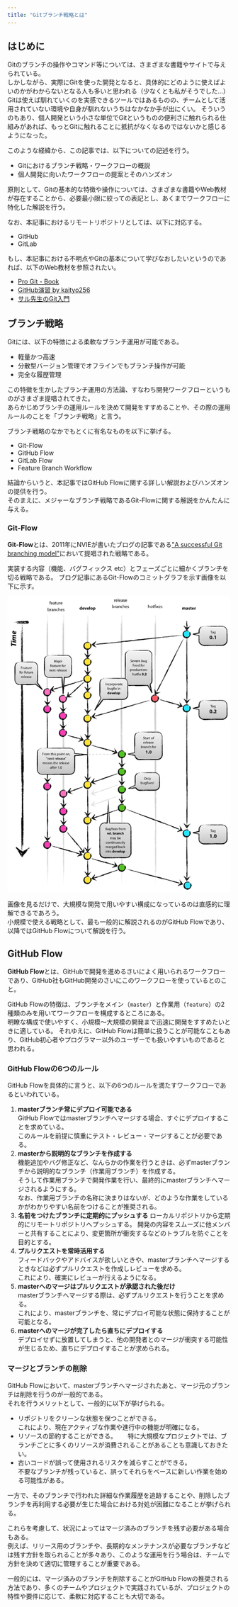 ```yaml
---
title: "Gitブランチ戦略とは"
---
```


## はじめに

Gitのブランチの操作やコマンド等については、さまざまな書籍やサイトで与えられている。  
しかしながら、実際にGitを使った開発となると、具体的にどのように使えばよいのかがわからないとなる人も多いと思われる（少なくとも私がそうでした…）  
Gitは使えば馴れていくのを実感できるツールではあるものの、チームとして活用されていない環境や自身が馴れないうちはなかなか手が出にくい。
そういうのもあり、個人開発という小さな単位でGitというものの便利さに触れられる仕組みがあれば、もっとGitに触れることに抵抗がなくなるのではないかと感じるようになった。

このような経緯から、この記事では、以下についての記述を行う。

* Gitにおけるブランチ戦略・ワークフローの概説
* 個人開発に向いたワークフローの提案とそのハンズオン

原則として、Gitの基本的な特徴や操作については、さまざまな書籍やWeb教材が存在することから、必要最小限に絞っての表記とし、あくまでワークフローに特化した解説を行う。

なお、本記事におけるリモートリポジトリとしては、以下に対応する。

* GitHub
* GitLab

もし、本記事における不明点やGitの基本について学びなおしたいというのであれば、以下のWeb教材を参照されたい。

* [Pro Git - Book](https://git-scm.com/book/ja/v2)
* [GitHub演習 by kaityo256](https://github.com/kaityo256/github?tab=readme-ov-file)
* [サル先生のGit入門](https://backlog.com/ja/git-tutorial/)


## ブランチ戦略

Gitには、以下の特徴による柔軟なブランチ運用が可能である。

* 軽量かつ高速
* 分散型バージョン管理でオフラインでもブランチ操作が可能
* 完全な履歴管理

この特徴を生かしたブランチ運用の方法論、すなわち開発ワークフローというものがさまざま提唱されてきた。  
あらかじめブランチの運用ルールを決めて開発をすすめることや、その際の運用ルールのことを「ブランチ戦略」と言う。  

ブランチ戦略のなかでもとくに有名なものを以下に挙げる。

* Git-Flow
* GitHub Flow
* GitLab Flow
* Feature Branch Workflow

結論からいうと、本記事ではGitHub Flowに関する詳しい解説およびハンズオンの提供を行う。  
そのまえに、メジャーなブランチ戦略であるGit-Flowに関する解説をかんたんに与える。


### Git-Flow

**Git-Flow**とは、2011年にNVIEが書いたブログの記事である["A successful Git branching model"](https://nvie.com/posts/a-successful-git-branching-model/)において提唱された戦略である。

実装する内容（機能、バグフィックス etc）とフェーズごとに細かくブランチを切る戦略である。
ブログ記事にあるGit-Flowのコミットグラフを示す画像を以下に示す。

![Git-Flowのサンプル](/images/61d59eb7be1c46/20230802094004.png)

画像を見るだけで、大規模な開発で用いやすい構成になっているのは直感的に理解できるであろう。  
小規模で使える戦略として、最も一般的に解説されるのがGitHub Flowであり、以降ではGitHub Flowについて解説を行う。

## GitHub Flow

**GitHub Flow**とは、GitHubで開発を進めるさいによく用いられるワークフローであり、GitHub社もGitHub開発のさいにこのワークフローを使っているとのこと。

GitHub Flowの特徴は、ブランチをメイン（`master`）と作業用（`feature`）の2種類のみを用いてワークフローを構成するところにある。  
明瞭な構成で使いやすく、小規模～大規模の開発まで迅速に開発をすすめたいときに適している。
それゆえに、GitHub Flowは簡単に扱うことが可能なこともあり、GitHub初心者やプログラマー以外のユーザーでも扱いやすいものであると思われる。

### GitHub Flowの6つのルール

GitHub Flowを具体的に言うと、以下の6つのルールを満たすワークフローであるといわれている。

1. **masterブランチ常にデプロイ可能である**  
GitHub Flowではmasterブランチへマージする場合、すぐにデプロイすることを求めている。  
このルールを前提に慎重にテスト・レビュー・マージすることが必要である。
2. **masterから説明的なブランチを作成する**  
機能追加やバグ修正など、なんらかの作業を行うときは、必ずmasterブランチから説明的なブランチ（作業用ブランチ）を作成する。  
そうして作業用ブランチで開発作業を行い、最終的にmasterブランチへマージされるようにする。  
なお、作業用ブランチの名称に決まりはないが、どのような作業をしているかがわかりやすい名前をつけることが推奨される。
1. **名前をつけたブランチに定期的にプッシュする**
ローカルリポジトリから定期的にリモートリポジトリへプッシュする。
開発の内容をスムーズに他メンバーと共有することにより、変更箇所が衝突するなどのトラブルを防ぐことを目的とする。
1. **プルリクエストを常時活用する**  
フィードバックやアドバイスが欲しいときや、masterブランチへマージするときなどは必ずプルリクエストを作成しレビューを求める。  
これにより、確実にレビューが行えるようになる。
1. **masterへのマージはプルリクエストが承認された後だけ**  
masterブランチへマージする際は、必ずプルリクエストを行うことを求める。  
これにより、masterブランチを、常にデプロイ可能な状態に保持することが可能となる。
1. **masterへのマージが完了したら直ちにデプロイする**  
デプロイせずに放置してしまうと、他の開発者とのマージが衝突する可能性が生じるため、直ちにデプロイすることが求められる。  


### マージとブランチの削除

GitHub Flowにおいて、masterブランチへマージされたあと、マージ元のブランチは削除を行うのが一般的である。  
それを行うメリットとして、一般的に以下が挙げられる。

* リポジトリをクリーンな状態を保つことができる。  
これにより、現在アクティブな作業や進行中の機能が明確になる。
* リソースの節約することができる。　　
特に大規模なプロジェクトでは、ブランチごとに多くのリソースが消費されることがあることも意識しておきたい。
* 古いコードが誤って使用されるリスクを減らすことができる。  
不要なブランチが残っていると、誤ってそれらをベースに新しい作業を始める可能性がある。

一方で、そのブランチで行われた詳細な作業履歴を追跡することや、削除したブランチを再利用する必要が生じた場合における対処が困難になることが挙げられる。

これらを考慮して、状況によってはマージ済みのブランチを残す必要がある場合もある。  
例えば、リリース用のブランチや、長期的なメンテナンスが必要なブランチなどは残す方針を取られることが多々あり、このような運用を行う場合は、チームで方針を決めて適切に管理することが重要である。

一般的には、マージ済みのブランチを削除することがGitHub Flowの推奨される方法であり、多くのチームやプロジェクトで実践されているが、プロジェクトの特性や要件に応じて、柔軟に対応することも大切である。

